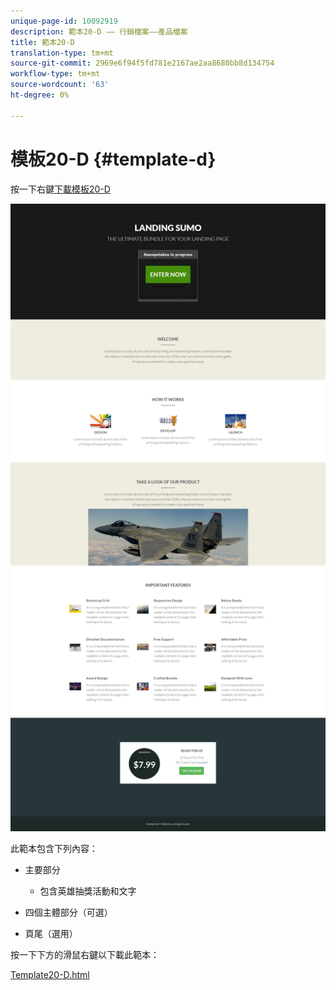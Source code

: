 ```yaml
---
unique-page-id: 10092919
description: 範本20-D —— 行銷檔案——產品檔案
title: 範本20-D
translation-type: tm+mt
source-git-commit: 2969e6f94f5fd781e2167ae2aa8680bb8d134754
workflow-type: tm+mt
source-wordcount: '63'
ht-degree: 0%

---
```



# 模板20-D {#template-d}

按一下右鍵[下載模板20-D](http://docs.marketo.com/download/attachments/10092919/template-20d.html?version=1&amp;modificationdate=1441750777000&amp;api=v2)

![](assets/template-20d.png)

此範本包含下列內容：

* 主要部分

   * 包含英雄抽獎活動和文字

* 四個主體部分（可選）
* 頁尾（選用）

按一下下方的滑鼠右鍵以下載此範本：

[Template20-D.html](http://docs.marketo.com/download/attachments/10092919/template-20d.html?version=1&amp;modificationdate=1441750777000&amp;api=v2)
